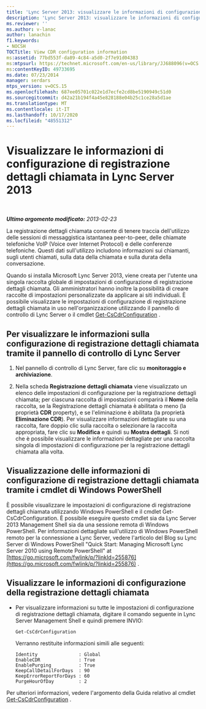 ```yaml
---
title: 'Lync Server 2013: visualizzare le informazioni di configurazione di registrazione dettagli chiamata'
description: 'Lync Server 2013: visualizzare le informazioni di configurazione di registrazione dettagli chiamata.'
ms.reviewer: ''
ms.author: v-lanac
author: lanachin
f1.keywords:
- NOCSH
TOCTitle: View CDR configuration information
ms:assetid: 77bd553f-da89-4c84-a5d0-2f7e91d04383
ms:mtpsurl: https://technet.microsoft.com/en-us/library/JJ688096(v=OCS.15)
ms:contentKeyID: 49733695
ms.date: 07/23/2014
manager: serdars
mtps_version: v=OCS.15
ms.openlocfilehash: 687ee05701c022e1d7ecfe2cd8be5190949c51d0
ms.sourcegitcommit: d42a21b194f4a45e828188e04b25c1ce28a5d1ae
ms.translationtype: MT
ms.contentlocale: it-IT
ms.lasthandoff: 10/17/2020
ms.locfileid: "48551312"
---
```

# <a name="view-cdr-configuration-information-in-lync-server-2013"></a>Visualizzare le informazioni di configurazione di registrazione dettagli chiamata in Lync Server 2013

<div data-xmlns="http://www.w3.org/1999/xhtml">

<div class="topic" data-xmlns="http://www.w3.org/1999/xhtml" data-msxsl="urn:schemas-microsoft-com:xslt" data-cs="https://msdn.microsoft.com/">

<div data-asp="https://msdn2.microsoft.com/asp">



</div>

<div id="mainSection">

<div id="mainBody">

<span> </span>

_**Ultimo argomento modificato:** 2013-02-23_

La registrazione dettagli chiamata consente di tenere traccia dell'utilizzo delle sessioni di messaggistica istantanea peer-to-peer, delle chiamate telefoniche VoIP (Voice over Internet Protocol) e delle conferenze telefoniche. Questi dati sull'utilizzo includono informazioni sui chiamanti, sugli utenti chiamati, sulla data della chiamata e sulla durata della conversazione.

Quando si installa Microsoft Lync Server 2013, viene creata per l'utente una singola raccolta globale di impostazioni di configurazione di registrazione dettagli chiamata. Gli amministratori hanno inoltre la possibilità di creare raccolte di impostazioni personalizzate da applicare ai siti individuali. È possibile visualizzare le impostazioni di configurazione di registrazione dettagli chiamata in uso nell'organizzazione utilizzando il pannello di controllo di Lync Server o il cmdlet [Get-CsCdrConfiguration](https://docs.microsoft.com/powershell/module/skype/Get-CsCdrConfiguration) .

<div>

## <a name="to-view-cdr-configuration-information-by-using-lync-server-control-panel"></a>Per visualizzare le informazioni sulla configurazione di registrazione dettagli chiamata tramite il pannello di controllo di Lync Server

1.  Nel pannello di controllo di Lync Server, fare clic su **monitoraggio e archiviazione**.

2.  Nella scheda **Registrazione dettagli chiamata** viene visualizzato un elenco delle impostazioni di configurazione per la registrazione dettagli chiamata; per ciascuna raccolta di impostazioni comparirà il **Nome** della raccolta, se la Registrazione dettagli chiamata è abilitata o meno (la proprietà **CDR** property), e se l'eliminazione è abilitata (la proprietà **Eliminazione CDR**). Per visualizzare informazioni dettagliate su una raccolta, fare doppio clic sulla raccolta o selezionare la raccolta appropriata, fare clic su **Modifica** e quindi su **Mostra dettagli**. Si noti che è possibile visualizzare le informazioni dettagliate per una raccolta singola di impostazioni di configurazione per la registrazione dettagli chiamata alla volta.

</div>

<div>

## <a name="viewing-cdr-configuration-information-by-using-windows-powershell-cmdlets"></a>Visualizzazione delle informazioni di configurazione di registrazione dettagli chiamata tramite i cmdlet di Windows PowerShell

È possibile visualizzare le impostazioni di configurazione di registrazione dettagli chiamata utilizzando Windows PowerShell e il cmdlet Get-CsCdrConfiguration. È possibile eseguire questo cmdlet sia da Lync Server 2013 Management Shell sia da una sessione remota di Windows PowerShell. Per informazioni dettagliate sull'utilizzo di Windows PowerShell remoto per la connessione a Lync Server, vedere l'articolo del Blog su Lync Server di Windows PowerShell "Quick Start: Managing Microsoft Lync Server 2010 using Remote PowerShell" at [https://go.microsoft.com/fwlink/p/?linkId=255876](https://go.microsoft.com/fwlink/p/?linkid=255876) .

<div>

## <a name="to-view-cdr-configuration-information"></a>Visualizzare le informazioni di configurazione della registrazione dettagli chiamata

  - Per visualizzare informazioni su tutte le impostazioni di configurazione di registrazione dettagli chiamata, digitare il comando seguente in Lync Server Management Shell e quindi premere INVIO:
    
        Get-CsCdrConfiguration
    
    Verranno restituite informazioni simili alle seguenti:
    
        Identity               : Global
        EnableCDR              : True
        EnablePurging          : True
        KeepCallDetailForDays  : 90
        KeepErrorReportForDays : 60
        PurgeHourOfDay         : 2

</div>

Per ulteriori informazioni, vedere l'argomento della Guida relativo al cmdlet [Get-CsCdrConfiguration](https://docs.microsoft.com/powershell/module/skype/Get-CsCdrConfiguration) .

</div>

</div>

<span> </span>

</div>

</div>

</div>


